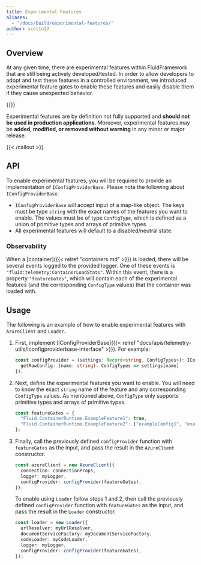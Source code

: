 ```yaml
---
title: Experimental Features
aliases:
  - "/docs/build/experimental-features/"
author: scottn12
---
```


## Overview

At any given time, there are experimental features within FluidFramework that are still being actively developed/tested. In order to allow developers to adopt and test these features in a controlled environment, we introduced experimental feature gates to enable these features and easily disable them if they cause unexpected behavior.

{{<callout warning>}}

Experimental features are by definition not fully supported and **should not be used in production applications**. Moreover, experimental features may be **added, modified, or removed without warning** in any minor or major release.

{{< /callout >}}

## API

To enable experimental features, you will be required to provide an implementation of `IConfigProviderBase`. Please note the following about `IConfigProviderBase`:

-   `IConfigProviderBase` will accept input of a map-like object. The keys must be type `string` with the exact names of the features you want to enable. The values must be of type `ConfigType`, which is defined as a union of primitive types and arrays of primitive types.
-   All experimental features will default to a disabled/neutral state.

### Observability

When a [container]({{< relref "containers.md" >}}) is loaded, there will be several events logged to the provided logger. One of these events is `"fluid:telemetry:ContainerLoadStats"`. Within this event, there is a property `"featureGates"`, which will contain each of the experimental features (and the corresponding `ConfigType` values) that the container was loaded with.

## Usage

The following is an example of how to enable experimental features with `AzureClient` and `Loader`.

1. First, implement [IConfigProviderBase]({{< relref "docs/apis/telemetry-utils/iconfigproviderbase-interface" >}}). For example:

    ```typescript
    const configProvider = (settings: Record<string, ConfigTypes>): IConfigProviderBase => ({
      getRawConfig: (name: string): ConfigTypes => settings[name]
    });
    ```

2. Next, define the experimental features you want to enable. You will need to know the exact `string` name of the feature and any corresponding `ConfigType` values. As mentioned above, `ConfigType` only supports primitive types and arrays of primitive types.

    ```typescript
    const featureGates = {
      "Fluid.ContainerRuntime.ExampleFeature1": true,
      "Fluid.ContainerRuntime.ExampleFeature2": ["exampleConfig1", "exampleConfig2"],
    };
    ```

3. Finally, call the previously defined `configProvider` function with `featureGates` as the input, and pass the result in the `AzureClient` constructor.

    ```typescript
    const azureClient = new AzureClient({ 
      connection: connectionProps, 
      logger: myLogger, 
      configProvider: configProvider(featureGates),
    });
    ```

    To enable using `Loader` follow steps 1 and 2, then call the previously defined `configProvider` function with `featureGates` as the input, and pass the result in the `Loader` constructor.

    ```typescript
    const loader = new Loader({
      urlResolver: myUrlResolver,
      documentServiceFactory: myDocumentServiceFactory,
      codeLoader: myCodeLoader,
      logger: myLogger,
      configProvider: configProvider(featureGates),
    });
    ```
